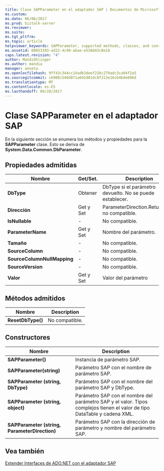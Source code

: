 ```yaml
---
title: Clase SAPParameter en el adaptador SAP | Documentos de Microsoft
ms.custom: 
ms.date: 06/08/2017
ms.prod: biztalk-server
ms.reviewer: 
ms.suite: 
ms.tgt_pltfrm: 
ms.topic: article
helpviewer_keywords: SAPParameter, supported methods, classes, and constructors
ms.assetid: 60053393-ad22-4c99-abae-e538d43c8e18
caps.latest.revision: "4"
author: MandiOhlinger
ms.author: mandia
manager: anneta
ms.openlocfilehash: 9ff43c344cc14adb3deef226c270adc3ca94f2a5
ms.sourcegitcommit: cb908c540d8f1a692d01dc8f313e16cb4b4e696d
ms.translationtype: MT
ms.contentlocale: es-ES
ms.lasthandoff: 09/20/2017
---
```

# <a name="sapparameter-class-in-the-sap-adapter"></a>Clase SAPParameter en el adaptador SAP
En la siguiente sección se enumera los métodos y propiedades para la **SAPParameter** clase. Esto se deriva de **System.Data.Common.DbParameter**.  
  
## <a name="supported-properties"></a>Propiedades admitidas  
  
|Nombre|Get/Set.|Description|  
|----------|--------------|-----------------|  
|**DbType**|Obtener|DbType si el parámetro devuelto. No se puede establecer.|  
|**Dirección**|Get y Set|ParameterDirection.ReturnValue no compatible.|  
|**IsNullable**|-|No compatible.|  
|**ParameterName**|Get y Set|Nombre del parámetro.|  
|**Tamaño**|-|No compatible.|  
|**SourceColumn**|-|No compatible.|  
|**SourceColumnNullMapping**|-|No compatible.|  
|**SourceVersion**|-|No compatible.|  
|**Valor**|Get y Set|Valor del parámetro|  
  
## <a name="supported-methods"></a>Métodos admitidos  
  
|Nombre|Description|  
|----------|-----------------|  
|**ResetDbType()**|No compatible.|  
  
## <a name="supported-constructors"></a>Constructores  
  
|Nombre|Description|  
|----------|-----------------|  
|**SAPParameter()**|Instancia de parámetro SAP.|  
|**SAPParameter(string)**|Parámetro SAP con el nombre de parámetro SAP.|  
|**SAPParameter (string, DbType)**|Parámetro SAP con el nombre del parámetro SAP y DbType.|  
|**SAPParameter (string, object)**|Parámetro SAP con el nombre del parámetro SAP y el valor. Tipos complejos tienen el valor de tipo DataTable y cadena XML.|  
|**SAPParameter (string, ParameterDirection)**|Parámetro SAP con la dirección de parámetro y nombre del parámetro SAP.|  
  
## <a name="see-also"></a>Vea también  
 [Extender Interfaces de ADO.NET con el adaptador SAP](../../adapters-and-accelerators/adapter-sap/extend-ado-net-interfaces-with-the-sap-adapter.md)